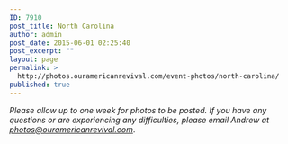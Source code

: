 ```yaml
---
ID: 7910
post_title: North Carolina
author: admin
post_date: 2015-06-01 02:25:40
post_excerpt: ""
layout: page
permalink: >
  http://photos.ouramericanrevival.com/event-photos/north-carolina/
published: true
---
```

<em>Please allow up to one week for photos to be posted. If you have any questions or are experiencing any difficulties, please email Andrew at photos@ouramericanrevival.com</em>.

<img class="ngg_displayed_gallery mceItem" src="http://photos.ouramericanrevival.com/nextgen-attach_to_post/preview/id--7911" alt="" data-mce-placeholder="1" />